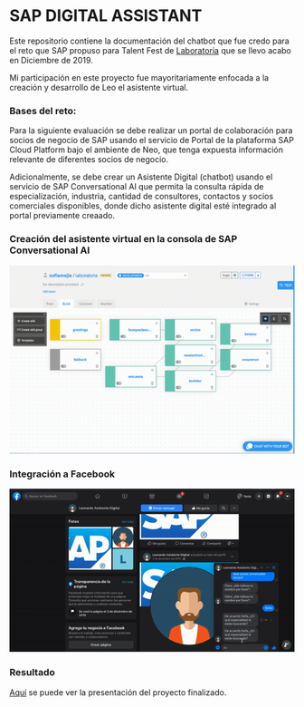 # SAP DIGITAL ASSISTANT

Este repositorio contiene la documentación del chatbot que fue credo para el reto que SAP propuso para Talent Fest de [Laboratoria](https://www.laboratoria.la/) que se llevo acabo en Diciembre de 2019.

Mi participación en este proyecto fue mayoritariamente enfocada a la creación y desarrollo de Leo el asistente virtual.

### Bases del reto:

Para la siguiente evaluación se debe realizar un portal de colaboración para socios de negocio de SAP usando el servicio de Portal de la plataforma SAP Cloud Platform bajo el ambiente de Neo, que tenga expuesta información relevante de diferentes socios de negocio.

Adicionalmente, se debe crear un Asistente Digital (chatbot) usando el servicio de SAP Conversational AI que permita la consulta rápida de especialización, industria, cantidad de consultores, contactos y socios comerciales disponibles, donde dicho asistente digital esté integrado al portal previamente creaado.

### Creación del asistente virtual en la consola de SAP Conversational AI
![](./assets/creatingLeo.gif)

### Integración a Facebook

![](./assets/leoFacebook.gif)
### Resultado 

[Aquí](https://drive.google.com/file/d/1nqTdPvp8I0qgPhjo9U5VdfdI05ubgGaM/view?usp=sharing) se puede ver la presentación del proyecto finalizado.



